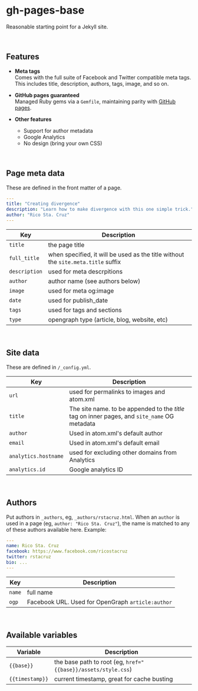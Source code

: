 # gh-pages-base

Reasonable starting point for a Jekyll site.

<br>

## Features

* __Meta tags__<br>
  Comes with the full suite of Facebook and Twitter compatible meta tags. This includes title, description, authors, tags, image, and so on.
  
* __GitHub pages guaranteed__<br>
  Managed Ruby gems via a `Gemfile`, maintaining parity with [GitHub pages](http://pages.github.com).
  
* __Other features__
  * Support for author metadata
  * Google Analytics
  * No design (bring your own CSS)

<br>

## Page meta data

These are defined in the front matter of a page.

```yml
---
title: "Creating divergence"
description: "Learn how to make divergence with this one simple trick."
author: "Rico Sta. Cruz"
---
```

| Key | Description |
|-----|-------------|
| `title` | the page title |
| `full_title` | when specified, it will be used as the title without the `site.meta.title` suffix |
| `description` | used for meta descrpitions |
| `author` | author name (see authors below) |
| `image` | used for meta og:image |
| `date` | used for publish_date |
| `tags` | used for tags and sections |
| `type` | opengraph type (article, blog, website, etc) |

<br>

## Site data

These are defined in `/_config.yml`.

| Key | Description |
|-----|-------------|
| `url` | used for permalinks to images and atom.xml |
| `title` | The site name. to be appended to the *title* tag on inner pages, and `site_name` OG metadata |
| `author` | Used in atom.xml's default author |
| `email` | Used in atom.xml's default email |
| `analytics.hostname` | used for excluding other domains from Analytics |
| `analytics.id` | Google analytics ID |

<br>

## Authors

Put authors in `_authors`, eg, `_authors/rstacruz.html`. When an `author` is used in a page (eg, `author: "Rico Sta. Cruz"`), the name is matched to any of these authors available here. Example:

```yml
---
name: Rico Sta. Cruz
facebook: https://www.facebook.com/ricostacruz
twitter: rstacruz
bio: ...
---
```

| Key | Description |
|-----|-------------|
| `name` | full name |
| `ogp` | Facebook URL. Used for OpenGraph `article:author` |

<br>

## Available variables

| Variable | Description |
|----------|-------------|
| `{{base}}` | the base path to root (eg, `href="{{base}}/assets/style.css`)
| `{{timestamp}}` | current timestamp, great for cache busting |
